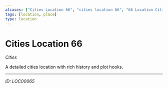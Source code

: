 ```yaml
---
aliases: ["Cities Location 66", "cities location 66", "66 Location Cities"]
tags: [location, place]
type: location
---
```


# Cities Location 66

*Cities*

A detailed cities location with rich history and plot hooks.

---
*ID: LOC00065*